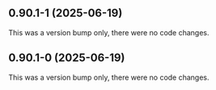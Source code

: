 ## 0.90.1-1 (2025-06-19)

This was a version bump only, there were no code changes.

## 0.90.1-0 (2025-06-19)

This was a version bump only, there were no code changes.
